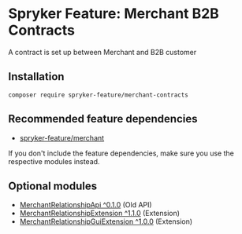 # Spryker Feature: Merchant B2B Contracts

A contract is set up between Merchant and B2B customer

## Installation

```
composer require spryker-feature/merchant-contracts
```

## Recommended feature dependencies
- [spryker-feature/merchant](https://github.com/spryker-feature/merchant)

If you don't include the feature dependencies, make sure you use the respective modules instead.

## Optional modules
- [MerchantRelationshipApi ^0.1.0](https://github.com/spryker/merchant-relationship-api) (Old API)
- [MerchantRelationshipExtension ^1.1.0](https://github.com/spryker/merchant-relationship-extension) (Extension)
- [MerchantRelationshipGuiExtension ^1.0.0](https://github.com/spryker/merchant-relationship-gui-extension) (Extension)
